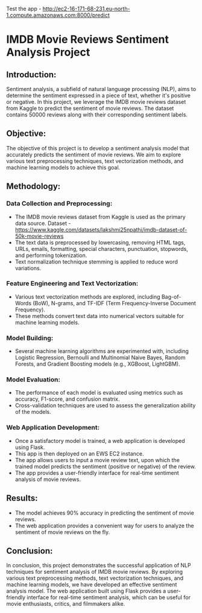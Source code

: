 Test the app - http://ec2-16-171-68-231.eu-north-1.compute.amazonaws.com:8000/predict

# IMDB Movie Reviews Sentiment Analysis Project
## Introduction: 
Sentiment analysis, a subfield of natural language processing (NLP), aims to determine the sentiment expressed in a piece of text, whether it's positive or negative. In this project, we leverage the IMDB movie reviews dataset from Kaggle to predict the sentiment of movie reviews. The dataset contains 50000 reviews along with their corresponding sentiment labels.

## Objective: 
The objective of this project is to develop a sentiment analysis model that accurately predicts the sentiment of movie reviews. We aim to explore various text preprocessing techniques, text vectorization methods, and machine learning models to achieve this goal.

## Methodology: 
### Data Collection and Preprocessing:
- The IMDB movie reviews dataset from Kaggle is used as the primary data source. Dataset - https://www.kaggle.com/datasets/lakshmi25npathi/imdb-dataset-of-50k-movie-reviews
- The text data is preprocessed by lowercasing, removing HTML tags, URLs, emails, formatting, special characters, punctuation, stopwords, and performing tokenization.
- Text normalization technique stemming is applied to reduce word variations.
### Feature Engineering and Text Vectorization:
- Various text vectorization methods are explored, including Bag-of-Words (BoW), N-grams, and TF-IDF (Term Frequency-Inverse Document Frequency).
- These methods convert text data into numerical vectors suitable for machine learning models.
### Model Building: 
- Several machine learning algorithms are experimented with, including Logistic Regression, Bernoulli and Multinomial Naive Bayes, Random Forests, and Gradient Boosting models (e.g., XGBoost, LightGBM).
### Model Evaluation: 
- The performance of each model is evaluated using metrics such as accuracy, F1-score, and confusion matrix.
- Cross-validation techniques are used to assess the generalization ability of the models.
### Web Application Development: 
- Once a satisfactory model is trained, a web application is developed using Flask.
- This app is then deployed on an EWS EC2 instance.
- The app allows users to input a movie review text, upon which the trained model predicts the sentiment (positive or negative) of the review.
- The app provides a user-friendly interface for real-time sentiment analysis of movie reviews.
## Results: 
- The model achieves 90% accuracy in predicting the sentiment of movie reviews.
- The web application provides a convenient way for users to analyze the sentiment of movie reviews on the fly.
## Conclusion: 
In conclusion, this project demonstrates the successful application of NLP techniques for sentiment analysis of IMDB movie reviews. By exploring various text preprocessing methods, text vectorization techniques, and machine learning models, we have developed an effective sentiment analysis model. The web application built using Flask provides a user-friendly interface for real-time sentiment analysis, which can be useful for movie enthusiasts, critics, and filmmakers alike.
